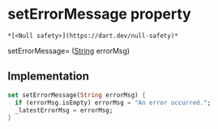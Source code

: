 


# setErrorMessage property




    *[<Null safety>](https://dart.dev/null-safety)*





setErrorMessage=
([String](https://api.flutter.dev/flutter/dart-core/String-class.html) errorMsg)  







## Implementation

```dart
set setErrorMessage(String errorMsg) {
  if (errorMsg.isEmpty) errorMsg = "An error occurred.";
  _latestErrorMsg = errorMsg;
}
```







